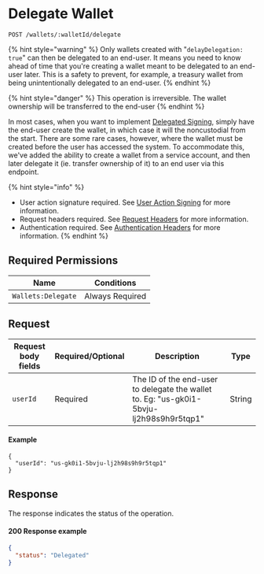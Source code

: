 # Delegate Wallet

`POST /wallets/:walletId/delegate`

{% hint style="warning" %}
Only wallets created with "`delayDelegation: true`" can then be delegated to an end-user. It means you need to know ahead of time that you're creating a wallet meant to be delegated to an end-user later. This is a safety to prevent, for example, a treasury wallet from being unintentionally delegated to an end-user.&#x20;
{% endhint %}

{% hint style="danger" %}
This operation is irreversible. The wallet ownership will be transferred to the end-user
{% endhint %}

In most cases, when you want to implement [Delegated Signing](../../advanced-topics/delegated-signing.md), simply have the end-user create the wallet, in which case it will the noncustodial from the start.  There are some rare cases, however, where the wallet must be created before the user has accessed the system.  To accommodate this, we've added the ability to create a wallet from a service account, and then later delegate it (ie. transfer ownership of it) to an end user via this endpoint.

{% hint style="info" %}
* User action signature required. See [User Action Signing](../authentication/user-action-signing/) for more information.
* Request headers required. See [Request Headers](../../getting-started/request-headers.md) for more information.
* Authentication required. See [Authentication Headers](../../getting-started/request-headers.md#authentication-headers) for more information.
{% endhint %}

## Required Permissions

| Name               | Conditions      |
| ------------------ | --------------- |
| `Wallets:Delegate` | Always Required |

## Request <a href="#request-body" id="request-body"></a>

| Request body fields | Required/Optional | Description                                                                              | Type   |
| ------------------- | ----------------- | ---------------------------------------------------------------------------------------- | ------ |
| `userId`            | Required          | The ID of the end-user to delegate the wallet to.  Eg: "us-gk0i1-5bvju-lj2h98s9h9r5tqp1" | String |

#### Example

```shell
{
  "userId": "us-gk0i1-5bvju-lj2h98s9h9r5tqp1"
}
```

## Response <a href="#response" id="response"></a>

The response indicates the status of the operation.

#### 200 Response example <a href="#response-example" id="response-example"></a>

```json
{
  "status": "Delegated"
}
```

